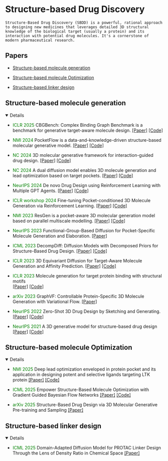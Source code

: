 # Structure-based Drug Discovery

```
Structure-Based Drug Discovery (SBDD) is a powerful, rational approach to designing new medicines that leverages detailed 3D structural knowledge of the biological target (usually a protein) and its interaction with potential drug molecules. It's a cornerstone of modern pharmaceutical research.
```

## Papers
* [Structure-based molecule generation](#Structure-based_molecule_generation)

* [Structure-based molecule Optimization](#Structure-based_molecule_Optimization)

* [Structure-based linker design](#Structure-based_linker_design)




## Structure-based molecule generation
<details open>
<summary>Details</summary>




- <span style="color: green;">ICLR  2025</span> CBGBench: Complex Binding Graph Benchmark is a benchmark for generative target-aware molecule design.
 [[Paper]](https://arxiv.org/pdf/2406.10840)  [[Code]](https://github.com/EDAPINENUT/CBGBench)



- <span style="color: green;">NMI 2024</span> PocketFlow is a data-and-knowledge-driven structure-based molecular generative model. 
[[Paper]](https://www.nature.com/articles/s42256-024-00808-8)  [[Code]](https://github.com/Saoge123/PocketFlow)


- <span style="color: green;">NC 2024</span> 3D molecular generative framework for interaction-guided drug design. 
[[Paper]](https://www.nature.com/articles/s41467-024-47011-2)  [[Code]](https://github.com/ACE-KAIST/DeepICL)

- <span style="color: green;">NC 2024</span> A dual diffusion model enables 3D molecule generation and lead optimization based on target pockets. 
[[Paper]](https://www.nature.com/articles/s41467-024-46569-1)  [[Code]](https://github.com/Layne-Huang/PMDM/tree/main)


- <span style="color: green;">NeurIPS  2024</span> De novo Drug Design using Reinforcement Learning with Multiple GPT Agents. 
[[Paper]](https://arxiv.org/pdf/2401.06155)  [[Code]](https://github.com/HXYfighter/MolRL-MGPT)


- <span style="color: green;">ICLR workshop  2024</span> Fine-tuning Pocket-conditioned 3D Molecule Generation via Reinforcement Learning. 
[[Paper]](https://openreview.net/pdf?id=hlzRzr9ksu)  [[Code]](https://github.com/deargen/Pocket2Mol_RL_public)


- <span style="color: green;">NMI  2023</span> ResGen is a pocket-aware 3D molecular generation model based on parallel multiscale modelling. 
[[Paper]](https://www.nature.com/articles/s42256-023-00712-7)  [[Code]](https://github.com/OdinZhang/ResGen)



- <span style="color: green;">NeurIPS  2023</span> Functional-Group-Based Diffusion for Pocket-Specific Molecule Generation and Elaboration. 
[[Paper]](https://proceedings.neurips.cc/paper_files/paper/2023/file/6cdd4ce9330025967dd1ed0bed3010f5-Paper-Conference.pdf) 


- <span style="color: green;">ICML 2023</span>  DecompDiff: Diffusion Models with Decomposed Priors for Structure-Based Drug Design. 
[[Paper]](https://arxiv.org/pdf/2403.07902)  [[Code]](https://github.com/bytedance/DecompDiff)


- <span style="color: green;">ICLR 2023</span>  3D Equivariant Diffusion for Target-Aware Molecule Generation and Affinity Prediction.
 [[Paper]](https://arxiv.org/pdf/2303.03543)  [[Code]](https://github.com/guanjq/targetdiff)


- <span style="color: green;">ICLR 2023</span>  Molecule generation for target protein binding with structural motifs   
[[Paper]](https://openreview.net/pdf?id=Rq13idF0F73)  [[Code]](https://github.com/zaixizhang/FLAG)


- <span style="color: green;">arXiv 2023</span>  GraphVF: Controllable Protein-Specific 3D Molecule Generation with Variational Flow. 
[[Paper]](https://arxiv.org/pdf/2304.12825) 


- <span style="color: green;">NeurIPS 2022</span>  Zero-Shot 3D Drug Design by Sketching and Generating.   
[[Paper]](https://proceedings.neurips.cc/paper_files/paper/2022/file/96ddbf813f042e8ff891b4d6f7149bb6-Paper-Conference.pdf)  [[Code]](https://github.com/longlongman/DESERT)



- <span style="color: green;">NeurIPS 2021</span> A 3D generative model for structure-based drug design 
[[Paper]](https://proceedings.neurips.cc/paper_files/paper/2021/file/314450613369e0ee72d0da7f6fee773c-Paper.pdf)  [[Code]](https://github.com/luost26/3D-Generative-SBDD)



## Structure-based molecule Optimization
<details open>
<summary>Details</summary>

- <span style="color: green;">NMI 2025 </span> Deep lead optimization enveloped in protein pocket and its application in designing potent and selective ligands targeting LTK protein 
[[Paper]](https://www.nature.com/articles/s42256-025-00997-w)  [[Code]](https://github.com/OdinZhang/Delete)


- <span style="color: green;">ICML 2025 </span> Empower Structure-Based Molecule Optimization with Gradient Guided Bayesian Flow Networks 
[[Paper]](https://openreview.net/pdf?id=CIoBEB17FT)  [[Code]](https://github.com/AlgoMole/MolCRAFT)


- <span style="color: green;">arXiv 2025 </span> Structure-Based Drug Design via 3D Molecular Generative Pre-training and Sampling 
[[Paper]](https://arxiv.org/pdf/2402.14315) 



## Structure-based linker design
<details open>
<summary>Details</summary>

- <span style="color: green;">ICML 2025 </span> Domain-Adapted Diffusion Model for PROTAC Linker Design Through the Lens of Density Ratio in Chemical Space
 [[Paper]](https://openreview.net/pdf?id=jkyUbkNJyH)  
